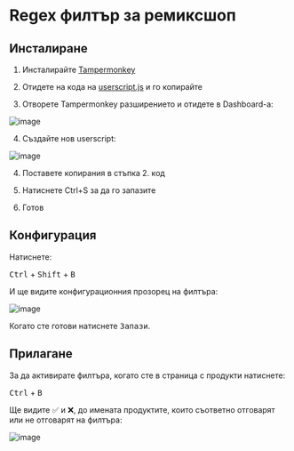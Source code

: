 ﻿# Regex филтър за ремиксшоп

## Инсталиране

1. Инсталирайте [Tampermonkey](https://tampermonkey.net/)

2. Отидете на кода на [userscript.js](https://raw.githubusercontent.com/vasilvas99/remixshop-custom-filter/main/userscript.js) и го копирайте

3. Отворете Tampermonkey разширението и отидете в Dashboard-a:
   
![image](https://github.com/user-attachments/assets/9afba0f5-db91-4974-b4dd-6a814d4dc051)

4. Създайте нов userscript:
   
![image](https://github.com/user-attachments/assets/de93d582-1258-4dbb-8a9d-2d0a19ccdf43)

4. Поставете копирания в стъпка 2. код
   
6. Натиснете Ctrl+S за да го запазите
   
5. Готов

## Конфигурация
Натиснете:

<kbd>Ctrl</kbd> + <kbd>Shift</kbd> + <kbd>B</kbd>

И ще видите конфигурационния прозорец на филтъра:

![image](https://github.com/user-attachments/assets/104d2954-e320-4013-a67f-361217f7fc85)

Когато сте готови натиснете <kbd>Запази</kbd>.

## Прилагане
За да активирате филтъра, когато сте в страница с продукти натиснете:

<kbd>Ctrl</kbd>  + <kbd>B</kbd>

Ще видите ✅ и ❌, до имената продуктите, които съответно отговарят или не отговарят на филтъра: 

![image](https://github.com/user-attachments/assets/f0c278ce-acb6-4bcf-8f93-b60a6416025d)
